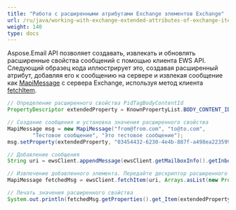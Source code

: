 ```yaml
---
title: "Работа с расширенными атрибутами Exchange элементов Exchange"
url: /ru/java/working-with-exchange-extended-attributes-of-exchange-items/
weight: 140
type: docs
---
```



Aspose.Email API позволяет создавать, извлекать и обновлять расширенные свойства сообщений с помощью клиента EWS API. Следующий образец кода иллюстрирует это, создавая расширенный атрибут, добавляя его к сообщению на сервере и извлекая сообщение как [MapiMessage](https://apireference.aspose.com/email/java/com.aspose.email/mapimessage) с сервера Exchange, используя метод клиента [fetchItem](https://reference.aspose.com/email/java/com.aspose.email/IEWSClient#fetchItem\(java.lang.String,%20java.lang.Iterable\)).

~~~Java
// Определение расширенного свойства PidTagBodyContentId
PropertyDescriptor extendedProperty = KnownPropertyList.BODY_CONTENT_ID;

// Создание сообщения и установка значения расширенного свойства
MapiMessage msg = new MapiMessage("from@from.com", "to@to.com",
        "Тестовое сообщение", "Это тестовое сообщение");
msg.setProperty(extendedProperty, "03454432-6230-4e4b-887f-a498ea223599");

// Добавление сообщения
String uri = ewsClient.appendMessage(ewsClient.getMailboxInfo().getInboxUri(), msg, true);

// Извлечение добавленного элемента. Передайте дескриптор расширенного свойства как параметр метода.
MapiMessage fetchedMsg = ewsClient.fetchItem(uri, Arrays.asList(new PropertyDescriptor[] { extendedProperty }));

// Печать значения расширенного свойства
System.out.println(fetchedMsg.getProperties().get_Item(extendedProperty).getString());
~~~
